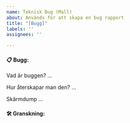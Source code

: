 ```yaml
---
name: Teknisk Bug (Mall)
about: Används för att skapa en bug rapport
title: "[Bugg]"
labels: ''
assignees: ''

---
```


#### 📋 Bugg:

Vad är buggen?
...

Hur återskapar man den?
...

Skärmdump
...

#### 🛠️ Granskning: 
